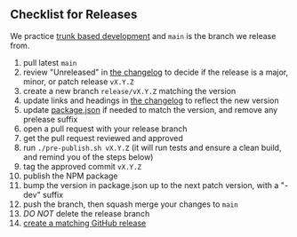 ## Checklist for Releases

We practice [trunk based development](https://trunkbaseddevelopment.com) and
`main` is the branch we release from.

1. pull latest `main`
1. review "Unreleased" in [the changelog](./CHANGELOG.md) to decide if
   the release is a major, minor, or patch release `vX.Y.Z`
1. create a new branch `release/vX.Y.Z` matching the version
1. update links and headings in [the changelog](./CHANGELOG.md) to reflect the new version
1. update [package.json](./package.json) if needed to match the version, and remove any prelease suffix
1. open a pull request with your release branch
1. get the pull request reviewed and approved
1. run `./pre-publish.sh vX.Y.Z` (it will run tests and ensure a clean build, and remind you of the steps below)
1. tag the approved commit `vX.Y.Z`
1. publish the NPM package
1. bump the version in package.json up to the next patch version, with a "-dev" suffix
1. push the branch, then squash merge your changes to `main`
1. *DO NOT* delete the release branch
1. [create a matching GitHub release](https://github.com/SymplifyConversion/sst-sdk-nodejs/releases/new)
